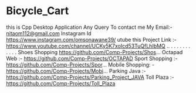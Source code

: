 # Bicycle_Cart

this is Cpp Desktop Application Any Query To contact me My Email:- nitaom112@gmail.com Instagram Id https://www.instagram.com/omsonawane39/ utube this Project Link :- https://www.youtube.com/channel/UCKy5K7xoIcd53TuQfLhIbMQ
..
.
.
.
.
.
.
.
.
.
.
.
Shoes Shopping https://github.com/Comp-Projects/Shos...
Octapad Web :-  https://github.com/Comp-Projects/OCTAPAD
Sport Shopping :-https://github.com/Comp-Projects/Spor...
Mobile Shopping: - https://github.com/Comp-Projects/Mobi...
Parking  Java :-https://github.com/Comp-Projects/Parking_Project_JAVA
Toll Plaza :- https://github.com/Comp-Projects/Toll_Plaza
